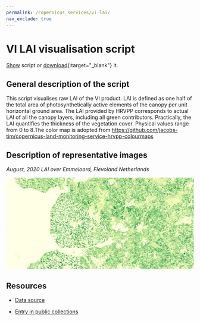 ```yaml
---
permalink: /copernicus_services/vi-lai/
nav_exclude: true
---
```


# VI LAI visualisation script

<a href="#" id='togglescript'>Show</a> script or [download](script.js){:target="_blank"} it.
<div id='script_view' style="display:none">
{% highlight javascript %}
{% include_relative script.js %}
{% endhighlight %}
</div>

## General description of the script  
This script visualises raw LAI of the VI product. LAI is defined as one half of the total  area of photosynthetically active elements of the canopy per unit horizontal ground area. The LAI provided by HRVPP corresponds to actual LAI of all the canopy layers, including all green contributors. Practically, the LAI quantifies the thickness of the vegetation cover.
Physical values range from 0 to 8.The color map is adopted from https://github.com/jacobs-tim/copernicus-land-monitoring-service-hrvpp-colourmaps 

  
## Description of representative images
*August, 2020 LAI over Emmeloord, Flevoland Netherlands* 

![LAI over Emmeloord, Flevoland Netherlands ](fig/emmeloord-netherlands.PNG)  

## Resources

- [Data source](https://land.copernicus.eu/user-corner/technical-library/product-user-manual-of-vegetation-indices/)

- [Entry in public collections](https://github.com/sentinel-hub/public-collections/tree/main/collections/vegetation-indices)
